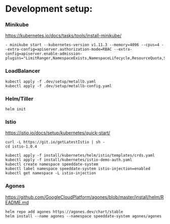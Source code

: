 # Development setup:

### Minikube

https://kubernetes.io/docs/tasks/tools/install-minikube/

```
- minikube start --kubernetes-version v1.11.3 --memory=4096 --cpus=4 --extra-config=apiserver.authorization-mode=RBAC --extra-config=apiserver.enable-admission-plugins="LimitRanger,NamespaceExists,NamespaceLifecycle,ResourceQuota,ServiceAccount,DefaultStorageClass,MutatingAdmissionWebhook,ValidatingAdmissionWebhook,DefaultTolerationSeconds"
```

### LoadBalancer

```
kubectl apply -f .dev/setup/metallb.yaml
kubectl apply -f .dev/setup/metallb-config.yaml
```

### Helm/Tiller

```
helm init
```

### Istio

https://istio.io/docs/setup/kubernetes/quick-start/

```
curl -L https://git.io/getLatestIstio | sh -
cd istio-1.0.4

kubectl apply -f install/kubernetes/helm/istio/templates/crds.yaml
kubectl apply -f install/kubernetes/istio-demo-auth.yaml
kubectl create namespace speeddate-system
kubectl label namespace speeddate-system istio-injection=enabled
kubectl get namespace -L istio-injection
```

### Agones

https://github.com/GoogleCloudPlatform/agones/blob/master/install/helm/README.md

```
helm repo add agones https://agones.dev/chart/stable
helm install --name agones --namespace speeddate-system agones/agones
```